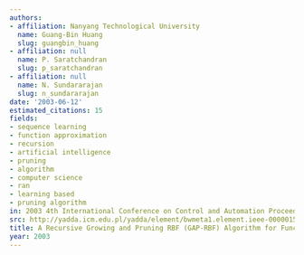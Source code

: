 ```yaml
---
authors:
- affiliation: Nanyang Technological University
  name: Guang-Bin Huang
  slug: guangbin_huang
- affiliation: null
  name: P. Saratchandran
  slug: p_saratchandran
- affiliation: null
  name: N. Sundararajan
  slug: n_sundararajan
date: '2003-06-12'
estimated_citations: 15
fields:
- sequence learning
- function approximation
- recursion
- artificial intelligence
- pruning
- algorithm
- computer science
- ran
- learning based
- pruning algorithm
in: 2003 4th International Conference on Control and Automation Proceedings
src: http://yadda.icm.edu.pl/yadda/element/bwmeta1.element.ieee-000001595070
title: A Recursive Growing and Pruning RBF (GAP-RBF) Algorithm for Function Approximations
year: 2003
---
```


